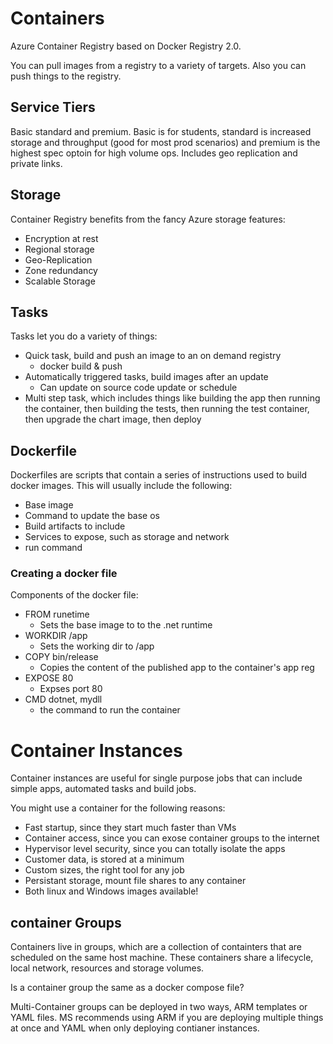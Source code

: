 # Containers

Azure Container Registry based on Docker Registry 2.0.

You can pull images from a registry to a variety of targets. Also you can push things to the registry.

## Service Tiers

Basic standard and premium. Basic is for students, standard is increased storage and throughput (good for most prod scenarios) and premium is the highest spec optoin for high volume ops. Includes geo replication and private links.

## Storage

Container Registry benefits from the fancy Azure storage features:

- Encryption at rest
- Regional storage
- Geo-Replication
- Zone redundancy
- Scalable Storage

## Tasks

Tasks let you do a variety of things:

- Quick task, build and push an image to an on demand registry
    - docker build & push
- Automatically triggered tasks, build images after an update
    - Can update on source code update or schedule
- Multi step task, which includes things like building the app then running the container, then building the tests, then running the test container, then upgrade the chart image, then deploy

## Dockerfile

Dockerfiles are scripts that contain a series of instructions used to build docker images. This will usually include the following:

- Base image
- Command to update the base os
- Build artifacts to include
- Services to expose, such as storage and network
- run command

### Creating a docker file

Components of the docker file:

- FROM runetime
    - Sets the base image to to the .net runtime
- WORKDIR /app
    - Sets the working dir to /app
- COPY bin/release
    - Copies the content of the published app to the container's app reg
- EXPOSE 80
    - Expses port 80
- CMD dotnet, mydll
    - the command to run the container

# Container Instances

Container instances are useful for single purpose jobs that can include simple apps, automated tasks and build jobs.

You might use a container for the following reasons:

- Fast startup, since they start much faster than VMs
- Container access, since you can exose container groups to the internet
- Hypervisor level security, since you can totally isolate the apps
- Customer data, is stored at a minimum
- Custom sizes, the right tool for any job
- Persistant storage, mount file shares to any container
- Both linux and Windows images available! 

## container Groups

Containers live in groups, which are a collection of containters that are scheduled on the same host machine. These containers share a lifecycle, local network, resources and storage volumes.

Is a container group the same as a docker compose file?

Multi-Container groups can be deployed in two ways, ARM templates or YAML files. MS recommends using ARM if you are deploying multiple things at once and YAML when only deploying contianer instances.


